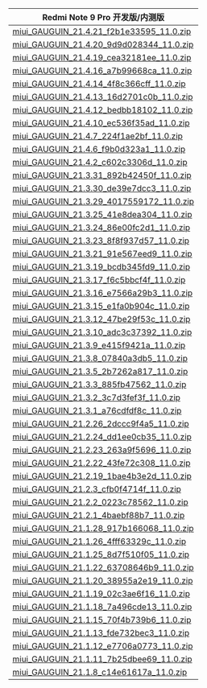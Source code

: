 | Redmi Note 9 Pro  开发版/内测版    |
| ---- |
| [miui_GAUGUIN_21.4.21_f2b1e33595_11.0.zip](https://hugeota.d.miui.com/21.4.21/miui_GAUGUIN_21.4.21_f2b1e33595_11.0.zip)    |
| [miui_GAUGUIN_21.4.20_9d9d028344_11.0.zip](https://hugeota.d.miui.com/21.4.20/miui_GAUGUIN_21.4.20_9d9d028344_11.0.zip)    |
| [miui_GAUGUIN_21.4.19_cea32181ee_11.0.zip](https://hugeota.d.miui.com/21.4.19/miui_GAUGUIN_21.4.19_cea32181ee_11.0.zip)    |
| [miui_GAUGUIN_21.4.16_a7b99668ca_11.0.zip](https://hugeota.d.miui.com/21.4.16/miui_GAUGUIN_21.4.16_a7b99668ca_11.0.zip)    |
| [miui_GAUGUIN_21.4.14_4f8c366cff_11.0.zip](https://hugeota.d.miui.com/21.4.14/miui_GAUGUIN_21.4.14_4f8c366cff_11.0.zip)    |
| [miui_GAUGUIN_21.4.13_16d2701c0b_11.0.zip](https://hugeota.d.miui.com/21.4.13/miui_GAUGUIN_21.4.13_16d2701c0b_11.0.zip)    |
| [miui_GAUGUIN_21.4.12_bedbb18102_11.0.zip](https://hugeota.d.miui.com/21.4.12/miui_GAUGUIN_21.4.12_bedbb18102_11.0.zip)    |
| [miui_GAUGUIN_21.4.10_ec536f35ad_11.0.zip](https://hugeota.d.miui.com/21.4.10/miui_GAUGUIN_21.4.10_ec536f35ad_11.0.zip)    |
| [miui_GAUGUIN_21.4.7_224f1ae2bf_11.0.zip](https://hugeota.d.miui.com/21.4.7/miui_GAUGUIN_21.4.7_224f1ae2bf_11.0.zip)    |
| [miui_GAUGUIN_21.4.6_f9b0d323a1_11.0.zip](https://hugeota.d.miui.com/21.4.6/miui_GAUGUIN_21.4.6_f9b0d323a1_11.0.zip)    |
| [miui_GAUGUIN_21.4.2_c602c3306d_11.0.zip](https://hugeota.d.miui.com/21.4.2/miui_GAUGUIN_21.4.2_c602c3306d_11.0.zip)    |
| [miui_GAUGUIN_21.3.31_892b42450f_11.0.zip](https://hugeota.d.miui.com/21.3.31/miui_GAUGUIN_21.3.31_892b42450f_11.0.zip)    |
| [miui_GAUGUIN_21.3.30_de39e7dcc3_11.0.zip](https://hugeota.d.miui.com/21.3.30/miui_GAUGUIN_21.3.30_de39e7dcc3_11.0.zip)    |
| [miui_GAUGUIN_21.3.29_4017559172_11.0.zip](https://hugeota.d.miui.com/21.3.29/miui_GAUGUIN_21.3.29_4017559172_11.0.zip)    |
| [miui_GAUGUIN_21.3.25_41e8dea304_11.0.zip](https://hugeota.d.miui.com/21.3.25/miui_GAUGUIN_21.3.25_41e8dea304_11.0.zip)    |
| [miui_GAUGUIN_21.3.24_86e00fc2d1_11.0.zip](https://hugeota.d.miui.com/21.3.24/miui_GAUGUIN_21.3.24_86e00fc2d1_11.0.zip)    |
| [miui_GAUGUIN_21.3.23_8f8f937d57_11.0.zip](https://hugeota.d.miui.com/21.3.23/miui_GAUGUIN_21.3.23_8f8f937d57_11.0.zip)    |
| [miui_GAUGUIN_21.3.21_91e567eed9_11.0.zip](https://hugeota.d.miui.com/21.3.21/miui_GAUGUIN_21.3.21_91e567eed9_11.0.zip)    |
| [miui_GAUGUIN_21.3.19_bcdb345fd9_11.0.zip](https://hugeota.d.miui.com/21.3.19/miui_GAUGUIN_21.3.19_bcdb345fd9_11.0.zip)    |
| [miui_GAUGUIN_21.3.17_f6c5bbcf4f_11.0.zip](https://hugeota.d.miui.com/21.3.17/miui_GAUGUIN_21.3.17_f6c5bbcf4f_11.0.zip)    |
| [miui_GAUGUIN_21.3.16_e7566a29b3_11.0.zip](https://hugeota.d.miui.com/21.3.16/miui_GAUGUIN_21.3.16_e7566a29b3_11.0.zip)    |
| [miui_GAUGUIN_21.3.15_e1fa0b904c_11.0.zip](https://hugeota.d.miui.com/21.3.15/miui_GAUGUIN_21.3.15_e1fa0b904c_11.0.zip)    |
| [miui_GAUGUIN_21.3.12_47be29f53c_11.0.zip](https://hugeota.d.miui.com/21.3.12/miui_GAUGUIN_21.3.12_47be29f53c_11.0.zip)    |
| [miui_GAUGUIN_21.3.10_adc3c37392_11.0.zip](https://hugeota.d.miui.com/21.3.10/miui_GAUGUIN_21.3.10_adc3c37392_11.0.zip)    |
| [miui_GAUGUIN_21.3.9_e415f9421a_11.0.zip](https://hugeota.d.miui.com/21.3.9/miui_GAUGUIN_21.3.9_e415f9421a_11.0.zip)    |
| [miui_GAUGUIN_21.3.8_07840a3db5_11.0.zip](https://hugeota.d.miui.com/21.3.8/miui_GAUGUIN_21.3.8_07840a3db5_11.0.zip)    |
| [miui_GAUGUIN_21.3.5_2b7262a817_11.0.zip](https://hugeota.d.miui.com/21.3.5/miui_GAUGUIN_21.3.5_2b7262a817_11.0.zip)    |
| [miui_GAUGUIN_21.3.3_885fb47562_11.0.zip](https://hugeota.d.miui.com/21.3.3/miui_GAUGUIN_21.3.3_885fb47562_11.0.zip)    |
| [miui_GAUGUIN_21.3.2_3c7d3fef3f_11.0.zip](https://hugeota.d.miui.com/21.3.2/miui_GAUGUIN_21.3.2_3c7d3fef3f_11.0.zip)    |
| [miui_GAUGUIN_21.3.1_a76cdfdf8c_11.0.zip](https://hugeota.d.miui.com/21.3.1/miui_GAUGUIN_21.3.1_a76cdfdf8c_11.0.zip)    |
| [miui_GAUGUIN_21.2.26_2dccc9f4a5_11.0.zip](https://hugeota.d.miui.com/21.2.26/miui_GAUGUIN_21.2.26_2dccc9f4a5_11.0.zip)    |
| [miui_GAUGUIN_21.2.24_dd1ee0cb35_11.0.zip](https://hugeota.d.miui.com/21.2.24/miui_GAUGUIN_21.2.24_dd1ee0cb35_11.0.zip)    |
| [miui_GAUGUIN_21.2.23_263a9f5696_11.0.zip](https://hugeota.d.miui.com/21.2.23/miui_GAUGUIN_21.2.23_263a9f5696_11.0.zip)    |
| [miui_GAUGUIN_21.2.22_43fe72c308_11.0.zip](https://hugeota.d.miui.com/21.2.22/miui_GAUGUIN_21.2.22_43fe72c308_11.0.zip)    |
| [miui_GAUGUIN_21.2.19_1bae4b3e2d_11.0.zip](https://hugeota.d.miui.com/21.2.19/miui_GAUGUIN_21.2.19_1bae4b3e2d_11.0.zip)    |
| [miui_GAUGUIN_21.2.3_cfb0f4714f_11.0.zip](https://hugeota.d.miui.com/21.2.3/miui_GAUGUIN_21.2.3_cfb0f4714f_11.0.zip)    |
| [miui_GAUGUIN_21.2.2_0223c78562_11.0.zip](https://hugeota.d.miui.com/21.2.2/miui_GAUGUIN_21.2.2_0223c78562_11.0.zip)    |
| [miui_GAUGUIN_21.2.1_4baebf88b7_11.0.zip](https://hugeota.d.miui.com/21.2.1/miui_GAUGUIN_21.2.1_4baebf88b7_11.0.zip)    |
| [miui_GAUGUIN_21.1.28_917b166068_11.0.zip](https://hugeota.d.miui.com/21.1.28/miui_GAUGUIN_21.1.28_917b166068_11.0.zip)    |
| [miui_GAUGUIN_21.1.26_4fff63329c_11.0.zip](https://hugeota.d.miui.com/21.1.26/miui_GAUGUIN_21.1.26_4fff63329c_11.0.zip)    |
| [miui_GAUGUIN_21.1.25_8d7f510f05_11.0.zip](https://hugeota.d.miui.com/21.1.25/miui_GAUGUIN_21.1.25_8d7f510f05_11.0.zip)    |
| [miui_GAUGUIN_21.1.22_63708646b9_11.0.zip](https://hugeota.d.miui.com/21.1.22/miui_GAUGUIN_21.1.22_63708646b9_11.0.zip)    |
| [miui_GAUGUIN_21.1.20_38955a2e19_11.0.zip](https://hugeota.d.miui.com/21.1.20/miui_GAUGUIN_21.1.20_38955a2e19_11.0.zip)    |
| [miui_GAUGUIN_21.1.19_02c3ae6f16_11.0.zip](https://hugeota.d.miui.com/21.1.19/miui_GAUGUIN_21.1.19_02c3ae6f16_11.0.zip)    |
| [miui_GAUGUIN_21.1.18_7a496cde13_11.0.zip](https://hugeota.d.miui.com/21.1.18/miui_GAUGUIN_21.1.18_7a496cde13_11.0.zip)    |
| [miui_GAUGUIN_21.1.15_70f4b739b6_11.0.zip](https://hugeota.d.miui.com/21.1.15/miui_GAUGUIN_21.1.15_70f4b739b6_11.0.zip)    |
| [miui_GAUGUIN_21.1.13_fde732bec3_11.0.zip](https://hugeota.d.miui.com/21.1.13/miui_GAUGUIN_21.1.13_fde732bec3_11.0.zip)    |
| [miui_GAUGUIN_21.1.12_e7706a0773_11.0.zip](https://hugeota.d.miui.com/21.1.12/miui_GAUGUIN_21.1.12_e7706a0773_11.0.zip)    |
| [miui_GAUGUIN_21.1.11_7b25dbee69_11.0.zip](https://hugeota.d.miui.com/21.1.11/miui_GAUGUIN_21.1.11_7b25dbee69_11.0.zip)    |
| [miui_GAUGUIN_21.1.8_c14e61617a_11.0.zip](https://hugeota.d.miui.com/21.1.8/miui_GAUGUIN_21.1.8_c14e61617a_11.0.zip)    |
